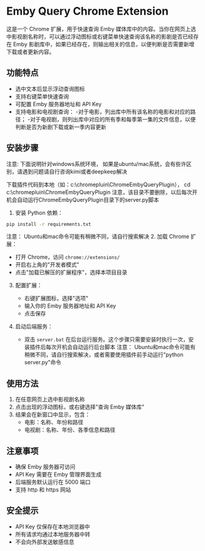 # Emby Query Chrome Extension

这是一个 Chrome 扩展，用于快速查询 Emby 媒体库中的内容。当你在网页上选中影视剧名称时，可以通过浮动图标或右键菜单快速查询该名称的影剧是否已经存在 Emby 影剧库中，如果已经存在，则输出相关的信息，以便判断是否需要新增下载或者更新内容。

## 功能特点

- 选中文本后显示浮动查询图标
- 支持右键菜单快速查询
- 可配置 Emby 服务器地址和 API Key
- 支持电影和电视剧查询：
    -对于电影，列出库中所有该名称的电影和对应的路径；
    -对于电视剧，则列出库中对应的所有季和每季第一集的文件信息，以便判断是否为新剧下载或新一季内容更新


## 安装步骤
注意: 下面说明针对windows系统环境， 如果是ubuntu/mac系统，会有些许区别，请遇到问题请自行咨询kimi或者deepkeep解决

下载插件代码到本地（如：c:\chromepluin\ChromeEmbyQueryPlugin），
cd c:\chromepluin\ChromeEmbyQueryPlugin
注意，该目录不要删除，以后每次开机会自动运行ChromeEmbyQueryPlugin目录下的server.py脚本


1. 安装 Python 依赖：
```bash
pip install -r requirements.txt
```
注意： Ubuntu和mac命令可能有稍微不同，请自行搜索解决
2. 加载 Chrome 扩展：
   - 打开 Chrome，访问 `chrome://extensions/`
   - 开启右上角的"开发者模式"
   - 点击"加载已解压的扩展程序"，选择本项目目录

3. 配置扩展：
   - 右键扩展图标，选择"选项"
   - 输入你的 Emby 服务器地址和 API Key
   - 点击保存

4. 启动后端服务：
   - 双击 `server.bat` 在后台运行服务。这个步骤只需要安装时执行一次，安装插件后每次开机会自动运行后台脚本
注意： Ubuntu和mac命令可能有稍微不同，请自行搜索解决，或者需要使用插件前手动运行"python server.py"命令
## 使用方法

1. 在任意网页上选中影视剧名称
2. 点击出现的浮动图标，或右键选择"查询 Emby 媒体库"
3. 结果会在新窗口中显示，包含：
   - 电影：名称、年份和路径
   - 电视剧：名称、年份、各季信息和路径

## 注意事项

- 确保 Emby 服务器可访问
- API Key 需要在 Emby 管理界面生成
- 后端服务默认运行在 5000 端口
- 支持 http 和 https 网站

## 安全提示

- API Key 仅保存在本地浏览器中
- 所有请求均通过本地服务器中转
- 不会向外部发送敏感信息
